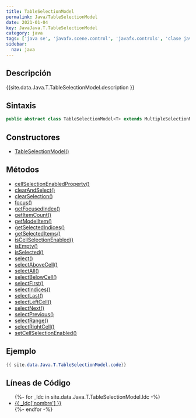```yaml
---
title: TableSelectionModel
permalink: Java/TableSelectionModel
date: 2021-01-04
key: JavaJava.T.TableSelectionModel
category: java
tags: ['java se', 'javafx.scene.control', 'javafx.controls', 'clase java', 'JavaFX 8.0']
sidebar: 
  nav: java
---
```


## Descripción
{{site.data.Java.T.TableSelectionModel.description }}

## Sintaxis
~~~java
public abstract class TableSelectionModel<T> extends MultipleSelectionModel<T>
~~~

## Constructores
* [TableSelectionModel()](/Java/TableSelectionModel/TableSelectionModel/)

## Métodos
* [cellSelectionEnabledProperty()](/Java/TableSelectionModel/cellSelectionEnabledProperty)
* [clearAndSelect()](/Java/TableSelectionModel/clearAndSelect)
* [clearSelection()](/Java/TableSelectionModel/clearSelection)
* [focus()](/Java/TableSelectionModel/focus)
* [getFocusedIndex()](/Java/TableSelectionModel/getFocusedIndex)
* [getItemCount()](/Java/TableSelectionModel/getItemCount)
* [getModelItem()](/Java/TableSelectionModel/getModelItem)
* [getSelectedIndices()](/Java/TableSelectionModel/getSelectedIndices)
* [getSelectedItems()](/Java/TableSelectionModel/getSelectedItems)
* [isCellSelectionEnabled()](/Java/TableSelectionModel/isCellSelectionEnabled)
* [isEmpty()](/Java/TableSelectionModel/isEmpty)
* [isSelected()](/Java/TableSelectionModel/isSelected)
* [select()](/Java/TableSelectionModel/select)
* [selectAboveCell()](/Java/TableSelectionModel/selectAboveCell)
* [selectAll()](/Java/TableSelectionModel/selectAll)
* [selectBelowCell()](/Java/TableSelectionModel/selectBelowCell)
* [selectFirst()](/Java/TableSelectionModel/selectFirst)
* [selectIndices()](/Java/TableSelectionModel/selectIndices)
* [selectLast()](/Java/TableSelectionModel/selectLast)
* [selectLeftCell()](/Java/TableSelectionModel/selectLeftCell)
* [selectNext()](/Java/TableSelectionModel/selectNext)
* [selectPrevious()](/Java/TableSelectionModel/selectPrevious)
* [selectRange()](/Java/TableSelectionModel/selectRange)
* [selectRightCell()](/Java/TableSelectionModel/selectRightCell)
* [setCellSelectionEnabled()](/Java/TableSelectionModel/setCellSelectionEnabled)

## Ejemplo
~~~java
{{ site.data.Java.T.TableSelectionModel.code}}
~~~

## Líneas de Código
<ul>
{%- for _ldc in site.data.Java.T.TableSelectionModel.ldc -%}
   <li>
       <a href="{{_ldc['url'] }}">{{ _ldc['nombre'] }}</a>
   </li>
{%- endfor -%}
</ul>
